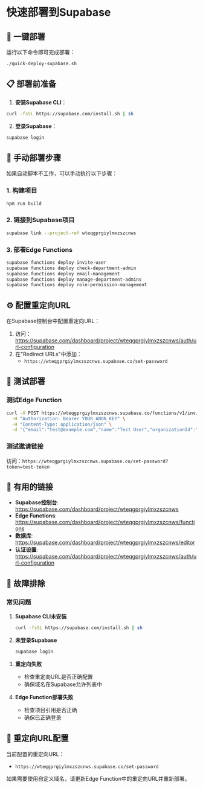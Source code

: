 # 快速部署到Supabase

## 🚀 一键部署

运行以下命令即可完成部署：

```bash
./quick-deploy-supabase.sh
```

## 📋 部署前准备

1. **安装Supabase CLI**：
```bash
curl -fsSL https://supabase.com/install.sh | sh
```

2. **登录Supabase**：
```bash
supabase login
```

## 🔧 手动部署步骤

如果自动脚本不工作，可以手动执行以下步骤：

### 1. 构建项目
```bash
npm run build
```

### 2. 链接到Supabase项目
```bash
supabase link --project-ref wteqgprgiylmxzszcnws
```

### 3. 部署Edge Functions
```bash
supabase functions deploy invite-user
supabase functions deploy check-department-admin
supabase functions deploy email-management
supabase functions deploy manage-department-admins
supabase functions deploy role-permission-management
```

## ⚙️ 配置重定向URL

在Supabase控制台中配置重定向URL：

1. 访问：https://supabase.com/dashboard/project/wteqgprgiylmxzszcnws/auth/url-configuration
2. 在"Redirect URLs"中添加：
   - `https://wteqgprgiylmxzszcnws.supabase.co/set-password`

## 🧪 测试部署

### 测试Edge Function
```bash
curl -X POST https://wteqgprgiylmxzszcnws.supabase.co/functions/v1/invite-user \
  -H "Authorization: Bearer YOUR_ANON_KEY" \
  -H "Content-Type: application/json" \
  -d '{"email":"test@example.com","name":"Test User","organizationId":"your-org-id"}'
```

### 测试邀请链接
访问：`https://wteqgprgiylmxzszcnws.supabase.co/set-password?token=test-token`

## 🔗 有用的链接

- **Supabase控制台**: https://supabase.com/dashboard/project/wteqgprgiylmxzszcnws
- **Edge Functions**: https://supabase.com/dashboard/project/wteqgprgiylmxzszcnws/functions
- **数据库**: https://supabase.com/dashboard/project/wteqgprgiylmxzszcnws/editor
- **认证设置**: https://supabase.com/dashboard/project/wteqgprgiylmxzszcnws/auth/url-configuration

## 🐛 故障排除

### 常见问题

1. **Supabase CLI未安装**
   ```bash
   curl -fsSL https://supabase.com/install.sh | sh
   ```

2. **未登录Supabase**
   ```bash
   supabase login
   ```

3. **重定向失败**
   - 检查重定向URL是否正确配置
   - 确保域名在Supabase允许列表中

4. **Edge Function部署失败**
   - 检查项目引用是否正确
   - 确保已正确登录

## 📧 重定向URL配置

当前配置的重定向URL：
- `https://wteqgprgiylmxzszcnws.supabase.co/set-password`

如果需要使用自定义域名，请更新Edge Function中的重定向URL并重新部署。 